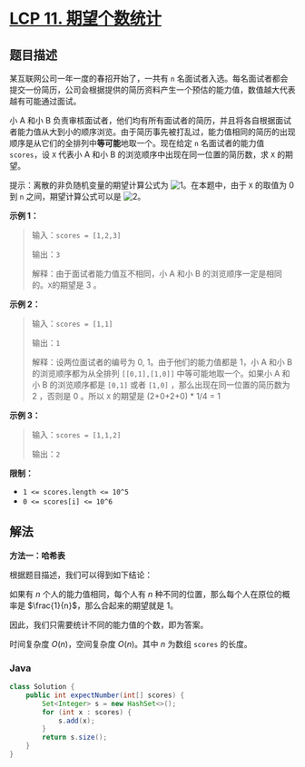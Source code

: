 # [LCP 11. 期望个数统计](https://leetcode.cn/problems/qi-wang-ge-shu-tong-ji)

## 题目描述

<!-- 这里写题目描述 -->

<p>某互联网公司一年一度的春招开始了，一共有 <code>n</code> 名面试者入选。每名面试者都会提交一份简历，公司会根据提供的简历资料产生一个预估的能力值，数值越大代表越有可能通过面试。</p>

<p>小 A 和小 B 负责审核面试者，他们均有所有面试者的简历，并且将各自根据面试者能力值从大到小的顺序浏览。由于简历事先被打乱过，能力值相同的简历的出现顺序是从它们的全排列中<strong>等可能</strong>地取一个。现在给定 <code>n</code> 名面试者的能力值 <code>scores</code>，设 <code>X</code> 代表小 A 和小 B 的浏览顺序中出现在同一位置的简历数，求 <code>X</code> 的期望。</p>

<p>提示：离散的非负随机变量的期望计算公式为 <img alt="1" src="http://latex.codecogs.com/svg.latex?E%28X%29%3D%5Csum_%7Bk%3D1%7D%5E%7B%5Cinfty%7D%20k%20%5CPr%28X%20%3D%20k%29" />。在本题中，由于 <code>X</code> 的取值为 0 到 <code>n</code> 之间，期望计算公式可以是 <img alt="2" src="http://latex.codecogs.com/svg.latex?E%28X%29%3D%5Csum_%7Bk%3D1%7D%5E%7Bn%7D%20k%20%5CPr%28X%20%3D%20k%29" />。</p>

<p><strong>示例 1：</strong></p>

<blockquote>
<p>输入：<code>scores = [1,2,3]</code></p>

<p>输出：<code>3</code></p>

<p>解释：由于面试者能力值互不相同，小 A 和小 B 的浏览顺序一定是相同的。<code>X</code>的期望是 3 。</p>
</blockquote>

<p><strong>示例 2：</strong></p>

<blockquote>
<p>输入：<code>scores = [1,1]</code></p>

<p>输出：<code>1</code></p>

<p>解释：设两位面试者的编号为 0, 1。由于他们的能力值都是 1，小 A 和小 B 的浏览顺序都为从全排列 <code>[[0,1],[1,0]]</code> 中等可能地取一个。如果小 A 和小 B 的浏览顺序都是 <code>[0,1]</code> 或者 <code>[1,0]</code> ，那么出现在同一位置的简历数为 2 ，否则是 0 。所以 <code>X</code> 的期望是 (2+0+2+0) * 1/4 = 1</p>
</blockquote>

<p><strong>示例 3：</strong></p>

<blockquote>
<p>输入：<code>scores = [1,1,2]</code></p>

<p>输出：<code>2</code></p>
</blockquote>

<p><strong>限制：</strong></p>

<ul>
	<li><code>1 &lt;= scores.length &lt;= 10^5</code></li>
	<li><code>0 &lt;= scores[i] &lt;= 10^6</code></li>
</ul>

## 解法

**方法一：哈希表**

根据题目描述，我们可以得到如下结论：

如果有 $n$ 个人的能力值相同，每个人有 $n$ 种不同的位置，那么每个人在原位的概率是 $\frac{1}{n}$，那么合起来的期望就是 $1$。

因此，我们只需要统计不同的能力值的个数，即为答案。

时间复杂度 $O(n)$，空间复杂度 $O(n)$。其中 $n$ 为数组 `scores` 的长度。

### **Java**

```java
class Solution {
    public int expectNumber(int[] scores) {
        Set<Integer> s = new HashSet<>();
        for (int x : scores) {
            s.add(x);
        }
        return s.size();
    }
}
```
